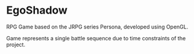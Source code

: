 # EgoShadow
RPG Game based on the JRPG series Persona, developed using OpenGL.

Game represents a single battle sequence due to time constraints of the project.


